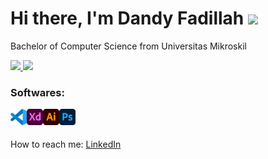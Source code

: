 # Hi there, I'm Dandy Fadillah <img src="https://media.giphy.com/media/hvRJCLFzcasrR4ia7z/giphy.gif" width="25px">

Bachelor of Computer Science from Universitas Mikroskil
 
 <p align="left">
<a href="https://github.com/dndyfdlh">
  <img height="180em" src="https://github-readme-stats-eight-theta.vercel.app/api?username=dndyfdlh&show_icons=true&theme=algolia&include_all_commits=true&count_private=true"/>
  <img height="180em" src="https://github-readme-stats-eight-theta.vercel.app/api/top-langs/?username=dndyfdlh&layout=compact&langs_count=8&theme=algolia"/>
</a>
</p>


### Softwares:

<img align="left" alt="Visual Studio Code" width="26px" src="https://raw.githubusercontent.com/github/explore/80688e429a7d4ef2fca1e82350fe8e3517d3494d/topics/visual-studio-code/visual-studio-code.png" />
<a href="https://www.adobe.com/products/xd.html" target="_blank"> <img align="left" alt="XD" width="26px" src="https://github.com/Aakarsh-B/trying-repos/blob/master/adobexd.png?raw=true"/> </a> 
<a href="https://www.adobe.com/in/products/illustrator.html" target="_blank"> <img align="left" alt="Illustrator" width="26px" src="https://github.com/Aakarsh-B/trying-repos/blob/master/illustrator.png?raw=true"/> </a> 
<a href="https://www.photoshop.com/en" target="_blank"> <img align="left" alt="Photoshop" width="26px" src="https://github.com/Aakarsh-B/trying-repos/blob/master/photoshop.png?raw=true"/> </a>
<br></br>

 How to reach me: [LinkedIn](https://www.linkedin.com/in/dandyfadillah/)


